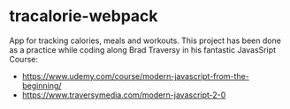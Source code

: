 # tracalorie-webpack
App for tracking calories, meals and workouts.
This project has been done as a practice while coding along Brad Traversy in his fantastic JavasSript Course:
- https://www.udemy.com/course/modern-javascript-from-the-beginning/
- https://www.traversymedia.com/modern-javascript-2-0
